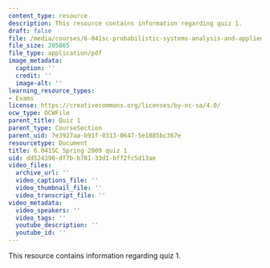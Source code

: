 ```yaml
---
content_type: resource
description: This resource contains information regarding quiz 1.
draft: false
file: /media/courses/6-041sc-probabilistic-systems-analysis-and-applied-probability-fall-2013/dd524390df7bb78133d1bff2fc5d13ae_MIT6_041SCF13_quiz01_s09.pdf
file_size: 205865
file_type: application/pdf
image_metadata:
  caption: ''
  credit: ''
  image-alt: ''
learning_resource_types:
- Exams
license: https://creativecommons.org/licenses/by-nc-sa/4.0/
ocw_type: OCWFile
parent_title: Quiz 1
parent_type: CourseSection
parent_uid: 7e3927aa-b91f-0313-0647-5e1885bc367e
resourcetype: Document
title: 6.041SC Spring 2009 quiz 1
uid: dd524390-df7b-b781-33d1-bff2fc5d13ae
video_files:
  archive_url: ''
  video_captions_file: ''
  video_thumbnail_file: ''
  video_transcript_file: ''
video_metadata:
  video_speakers: ''
  video_tags: ''
  youtube_description: ''
  youtube_id: ''
---
```

This resource contains information regarding quiz 1.